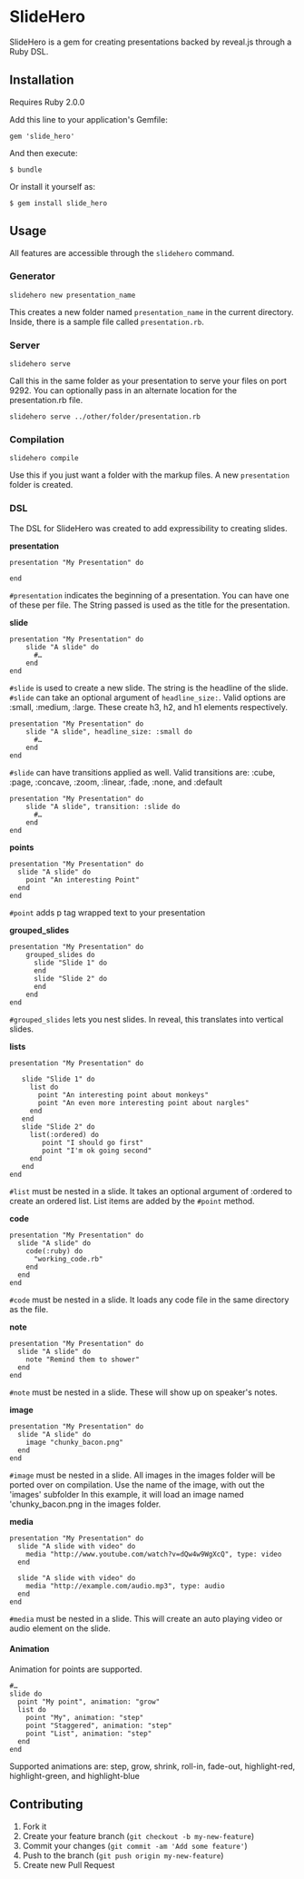 # SlideHero

SlideHero is a gem for creating presentations backed by reveal.js through a 
Ruby DSL. 

## Installation

Requires Ruby 2.0.0

Add this line to your application's Gemfile:

    gem 'slide_hero'

And then execute:

    $ bundle

Or install it yourself as:

    $ gem install slide_hero

## Usage
All features are accessible through the `slidehero` command.

### Generator

    slidehero new presentation_name
    
This creates a new folder named `presentation_name` in the current directory. Inside, there is a sample file called `presentation.rb`. 

### Server

    slidehero serve
 
Call this in the same folder as your presentation to serve your files on port 9292. You can optionally pass in an alternate location for the presentation.rb file.

    slidehero serve ../other/folder/presentation.rb
    
### Compilation

    slidehero compile
  
Use this if you just want a folder with the markup files. A new `presentation` folder is created.

### DSL

The DSL for SlideHero was created to add expressibility to creating slides.

**presentation**
    
    
    presentation "My Presentation" do
     
    end

`#presentation` indicates the beginning of a presentation. You can have one of these per file. The String passed is used as the title for the presentation.

**slide**

    presentation "My Presentation" do
        slide "A slide" do
          #…
        end
    end
    
`#slide` is used to create a new slide. The string is the headline of the slide. `#slide` can take an optional argument of `headline_size:`. Valid options are :small, :medium, :large. These create h3, h2, and h1 elements respectively.

    presentation "My Presentation" do
        slide "A slide", headline_size: :small do
          #…
        end
    end
    
`#slide` can have transitions applied as well. Valid transitions are: :cube, :page, :concave, :zoom, :linear, :fade, :none, and :default

    presentation "My Presentation" do
        slide "A slide", transition: :slide do
          #…
        end
    end
    
**points**

    presentation "My Presentation" do
      slide "A slide" do
        point "An interesting Point"
      end
    end

`#point` adds p tag wrapped text to your presentation

**grouped_slides**

    presentation "My Presentation" do
        grouped_slides do
          slide "Slide 1" do
          end
          slide "Slide 2" do
          end
        end
    end
    
`#grouped_slides` lets you nest slides. In reveal, this translates into vertical slides.

**lists**


    presentation "My Presentation" do

       slide "Slide 1" do
         list do
           point "An interesting point about monkeys"
           point "An even more interesting point about nargles"
         end
       end
       slide "Slide 2" do
         list(:ordered) do
            point "I should go first"
            point "I'm ok going second"
         end
       end
    end

`#list` must be nested in a slide. It takes an optional argument of :ordered to 
create an ordered list. List items are added by the `#point` method.

**code**

    presentation "My Presentation" do
      slide "A slide" do
        code(:ruby) do
          "working_code.rb"  
        end
      end
    end
    
`#code` must be nested in a slide. It loads any code file in the same directory as the file. 

**note**

    presentation "My Presentation" do
      slide "A slide" do
        note "Remind them to shower"
      end
    end
    
`#note` must be nested in a slide. These will show up on speaker's notes.

**image**

    presentation "My Presentation" do
      slide "A slide" do
        image "chunky_bacon.png"
      end
    end
    
`#image` must be nested in a slide. All images in the images folder will be ported over on compilation. Use the name of the image, with out the 'images' subfolder
In this example, it will load an image named 'chunky_bacon.png in the images folder.

**media**

    presentation "My Presentation" do
      slide "A slide with video" do
        media "http://www.youtube.com/watch?v=dQw4w9WgXcQ", type: video
      end

      slide "A slide with video" do
        media "http://example.com/audio.mp3", type: audio
      end
    end
    
`#media` must be nested in a slide. This will create an auto playing video or audio element on the slide.

#### Animation

Animation for points are supported.

    #…
    slide do 
      point "My point", animation: "grow"
      list do
        point "My", animation: "step"
        point "Staggered", animation: "step"
        point "List", animation: "step"
      end
    end

Supported animations are: step, grow, shrink, roll-in, fade-out, highlight-red, highlight-green, and highlight-blue  

## Contributing

1. Fork it
2. Create your feature branch (`git checkout -b my-new-feature`)
3. Commit your changes (`git commit -am 'Add some feature'`)
4. Push to the branch (`git push origin my-new-feature`)
5. Create new Pull Request
